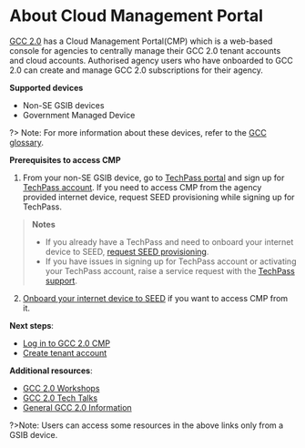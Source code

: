 # About Cloud Management Portal

[GCC 2.0](https://docs.developer.tech.gov.sg/docs/overview-of-gcc-version-2/#/) has a Cloud Management Portal(CMP) which is a web-based console for agencies to centrally manage their GCC 2.0 tenant accounts and cloud accounts. Authorised agency users who have onboarded to GCC 2.0 can create and manage GCC 2.0 subscriptions for their agency.

**Supported devices**
- Non-SE GSIB devices
- Government Managed Device

?> Note: For more information about these devices, refer to the [GCC glossary](glossary).

**Prerequisites to access CMP**

1. From your non-SE GSIB device, go to [TechPass portal](https://portal.techpass.gov.sg/) and sign up for [TechPass account](https://docs.developer.tech.gov.sg/docs/techpass-user-guide/#/onboard-public-officers-using-non-se-machines). If you need to access CMP from the agency provided internet device, request SEED provisioning while signing up for TechPass.

>**Notes**
>- If you already have a TechPass and need to onboard your internet device to SEED, [request SEED provisioning](https://docs.developer.tech.gov.sg/docs/techpass-user-guide/#/onboard-to-seed).
>- If you have issues in signing up for TechPass account or activating your TechPass account, raise a service request with the [TechPass support](https://go.goc.sg/techpass-sr).

2. [Onboard your internet device to SEED](https://docs.developer.tech.gov.sg/docs/security-suite-for-engineering-endpoint-devices/#/onboard-device-to-seed) if you want to access CMP from it.



**Next steps**:

- [Log in to GCC 2.0 CMP](log-in-to-cmp)
- [Create tenant account](create-tenant-account)

**Additional resources**:

- [GCC 2.0 Workshops](https://docs.developer.tech.gov.sg/docs/gcc-20-workshops/#/)
- [GCC 2.0 Tech Talks](https://docs.developer.tech.gov.sg/docs/gcc-2-tech-talks/#/)
- [General GCC 2.0 Information](https://sgdcs.sgnet.gov.sg/sites/tech/SNDigiGov/CentralICTServices/MHI/Pages/GCC-2.0.aspx)

?>Note: Users can access some resources in the above links only from a GSIB device.

<!--
- Add users to tenant account
- Create cloud account
- Add users to cloud account
- Manage mailing list for your cloud account
- Manage tenant billing account
-->

